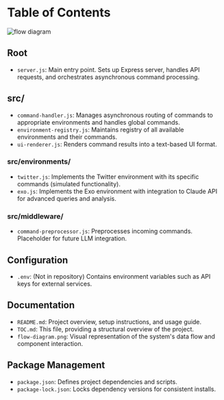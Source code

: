 # Table of Contents

![flow diagram](./flow-diagram.png)

## Root

- `server.js`: Main entry point. Sets up Express server, handles API requests, and orchestrates asynchronous command processing.

## src/

- `command-handler.js`: Manages asynchronous routing of commands to appropriate environments and handles global commands.
- `environment-registry.js`: Maintains registry of all available environments and their commands.
- `ui-renderer.js`: Renders command results into a text-based UI format.

### src/environments/

- `twitter.js`: Implements the Twitter environment with its specific commands (simulated functionality).
- `exo.js`: Implements the Exo environment with integration to Claude API for advanced queries and analysis.

### src/middleware/

- `command-preprocessor.js`: Preprocesses incoming commands. Placeholder for future LLM integration.

## Configuration

- `.env`: (Not in repository) Contains environment variables such as API keys for external services.

## Documentation

- `README.md`: Project overview, setup instructions, and usage guide.
- `TOC.md`: This file, providing a structural overview of the project.
- `flow-diagram.png`: Visual representation of the system's data flow and component interaction.

## Package Management

- `package.json`: Defines project dependencies and scripts.
- `package-lock.json`: Locks dependency versions for consistent installs.
